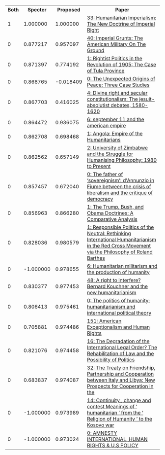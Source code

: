 <html><table><tr>
<th>Both</th>
<th>Specter</th>
<th>Proposed</th>
<th>Paper</th>
</tr>
<tr>
<td>1</td>
<td>1.000000</td>
<td>1.000000</td>
<td><a href="https://www.semanticscholar.org/paper/3e2e4403a2d8b9a33581e1ff6e13c3b74666471c">33: Humanitarian Imperialism: The New Doctrine of Imperial Right</a></td>
</tr>
<tr>
<td>0</td>
<td>0.877217</td>
<td>0.957097</td>
<td><a href="https://www.semanticscholar.org/paper/d8f3f6a6824c537f5e5cdb05dc2bc90f8863eaa2">40: Imperial Grunts: The American Military On The Ground</a></td>
</tr>
<tr>
<td>0</td>
<td>0.871397</td>
<td>0.774192</td>
<td><a href="https://www.semanticscholar.org/paper/ebc66b807fbd54040c56a6b393f8761641c30fa5">1: Rightist Politics in the Revolution of 1905: The Case of Tula Province</a></td>
</tr>
<tr>
<td>0</td>
<td>0.868765</td>
<td>-0.018409</td>
<td><a href="https://www.semanticscholar.org/paper/d0aa0a771d8f7ca022f88a7268f2e0547edbc4d3">0: The Unexpected Origins of Peace: Three Case Studies</a></td>
</tr>
<tr>
<td>0</td>
<td>0.867703</td>
<td>0.416025</td>
<td><a href="https://www.semanticscholar.org/paper/91520688009911845d93573623143f8c25294027">4: Divine right and secular constitutionalism: The jesuit-absolutist debates, 1580-1620</a></td>
</tr>
<tr>
<td>0</td>
<td>0.864472</td>
<td>0.936075</td>
<td><a href="https://www.semanticscholar.org/paper/22d2c6dac103ceb6c8c0654e4e4548564dbf8488">6: september 11 and the american empire</a></td>
</tr>
<tr>
<td>0</td>
<td>0.862708</td>
<td>0.698468</td>
<td><a href="https://www.semanticscholar.org/paper/8d4c98a3f6ce1ebe4b64d794c29aab34a4eb69b3">1: Angola: Empire of the Humanitarians</a></td>
</tr>
<tr>
<td>0</td>
<td>0.862562</td>
<td>0.657149</td>
<td><a href="https://www.semanticscholar.org/paper/99a4ec27caaf2faaf86581db36a94f4ab7a7e23c">2: University of Zimbabwe and the Struggle for Humanising Philosophy: 1980 to Present</a></td>
</tr>
<tr>
<td>0</td>
<td>0.857457</td>
<td>0.672040</td>
<td><a href="https://www.semanticscholar.org/paper/a7bf41df2ff7bdfa77b39668fbfe3190b9bee591">0: The father of ‘sovereignism’: d'Annunzio in Fiume between the crisis of liberalism and the critique of democracy</a></td>
</tr>
<tr>
<td>0</td>
<td>0.856963</td>
<td>0.866280</td>
<td><a href="https://www.semanticscholar.org/paper/086ed6266fd440ac74e64e1c1b97a0ff241d94cd">1: The Trump, Bush, and Obama Doctrines: A Comparative Analysis</a></td>
</tr>
<tr>
<td>0</td>
<td>0.828036</td>
<td>0.980579</td>
<td><a href="https://www.semanticscholar.org/paper/5e21f55d852a2283a3332bb87c6e53d823e0c455">1: Responsible Politics of the Neutral: Rethinking International Humanitarianism in the Red Cross Movement via the Philosophy of Roland Barthes</a></td>
</tr>
<tr>
<td>0</td>
<td>-1.000000</td>
<td>0.978655</td>
<td><a href="https://www.semanticscholar.org/paper/527c322a863c897b82c8b6fe360d5f152b3abc23">6: Humanitarian militarism and the production of humanity</a></td>
</tr>
<tr>
<td>0</td>
<td>0.830377</td>
<td>0.977453</td>
<td><a href="https://www.semanticscholar.org/paper/74eb704b167a9c1aad80e7dea2741418c3c5d40d">48: A right to interfere? Bernard Kouchner and the new humanitarianism</a></td>
</tr>
<tr>
<td>0</td>
<td>0.806413</td>
<td>0.975461</td>
<td><a href="https://www.semanticscholar.org/paper/d31c0ccec0c7776eb2e840fd483d854fc1e36130">0: The politics of humanity: humanitarianism and international political theory</a></td>
</tr>
<tr>
<td>0</td>
<td>0.705881</td>
<td>0.974486</td>
<td><a href="https://www.semanticscholar.org/paper/fc2413cc1af5551bd0b2d5feeb5d522c3b94e2ab">151: American Exceptionalism and Human Rights</a></td>
</tr>
<tr>
<td>0</td>
<td>0.821076</td>
<td>0.974458</td>
<td><a href="https://www.semanticscholar.org/paper/c2bea158a067d0590d690dd254a1d7764e30074e">16: The Degradation of the International Legal Order? The Rehabilitation of Law and the Possibility of Politics</a></td>
</tr>
<tr>
<td>0</td>
<td>0.683837</td>
<td>0.974087</td>
<td><a href="https://www.semanticscholar.org/paper/928bb6b1647cf8a1e1acd1fd77fd1b54bdb41c8a">32: The Treaty on Friendship, Partnership and Cooperation between Italy and Libya: New Prospects for Cooperation in the</a></td>
</tr>
<tr>
<td>0</td>
<td>-1.000000</td>
<td>0.973989</td>
<td><a href="https://www.semanticscholar.org/paper/13986ba48b78953638b8f025f78d68ee5815cddb">14: Continuity , change and contest Meanings of ‘ humanitarian ’ from the ‘ Religion of Humanity ’ to the Kosovo war</a></td>
</tr>
<tr>
<td>0</td>
<td>-1.000000</td>
<td>0.973024</td>
<td><a href="https://www.semanticscholar.org/paper/66b457b3ea5eae7602e0a7d3e501ff069c83147f">0: AMNESTY INTERNATIONAL, HUMAN RIGHTS & U.S POLICY</a></td>
</tr>
</table></html>
